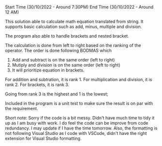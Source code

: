 Start Time (30/10/2022 - Around 7:30PM)
End TIme (30/10/2022 - Around 12 AM)

This solution able to calculate math equation translated from string.
It supports basic calculation such as add, minus, multiple and division.

The program also able to handle brackets and nested bracket. 

The calculation is done from left to right based on the ranking of the operator.
The order is done following BODMAS which
1. Add and subtract is on the same order (left to right)
2. Mutiply and division is on the same order (left to right)
3. It will prioritize equation in brackets.

For addition and subtration, it is rank 1.
For multiplication and division, it is rank 2.
For brackets, it is rank 3.

Going from rank 3 is the highest and 1 is the lowest;

Included in the program is a unit test to make sure the result is on par with the requirement.

Short note: 
Sorry if the code is a bit messy. Didn't have much time to tidy it up as I am busy with work.
I do feel the code can be improve from code redundancy. I may update if I have the time tomorrow.
Also, the formatting is not following Visual Studio as I code with VSCode, didn't have the right extension for  Visual Studio formatting.
 
